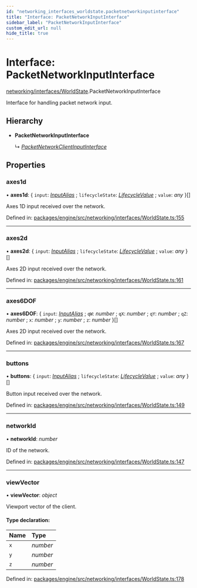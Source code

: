 ```yaml
---
id: "networking_interfaces_worldstate.packetnetworkinputinterface"
title: "Interface: PacketNetworkInputInterface"
sidebar_label: "PacketNetworkInputInterface"
custom_edit_url: null
hide_title: true
---
```


# Interface: PacketNetworkInputInterface

[networking/interfaces/WorldState](../modules/networking_interfaces_worldstate.md).PacketNetworkInputInterface

Interface for handling packet network input.

## Hierarchy

* **PacketNetworkInputInterface**

  ↳ [*PacketNetworkClientInputInterface*](networking_interfaces_worldstate.packetnetworkclientinputinterface.md)

## Properties

### axes1d

• **axes1d**: { `input`: [*InputAlias*](../modules/input_types_inputalias.md#inputalias) ; `lifecycleState`: [*LifecycleValue*](../enums/common_enums_lifecyclevalue.lifecyclevalue.md) ; `value`: *any*  }[]

Axes 1D input received over the network.

Defined in: [packages/engine/src/networking/interfaces/WorldState.ts:155](https://github.com/xr3ngine/xr3ngine/blob/716a06460/packages/engine/src/networking/interfaces/WorldState.ts#L155)

___

### axes2d

• **axes2d**: { `input`: [*InputAlias*](../modules/input_types_inputalias.md#inputalias) ; `lifecycleState`: [*LifecycleValue*](../enums/common_enums_lifecyclevalue.lifecyclevalue.md) ; `value`: *any*  }[]

Axes 2D input received over the network.

Defined in: [packages/engine/src/networking/interfaces/WorldState.ts:161](https://github.com/xr3ngine/xr3ngine/blob/716a06460/packages/engine/src/networking/interfaces/WorldState.ts#L161)

___

### axes6DOF

• **axes6DOF**: { `input`: [*InputAlias*](../modules/input_types_inputalias.md#inputalias) ; `qW`: *number* ; `qX`: *number* ; `qY`: *number* ; `qZ`: *number* ; `x`: *number* ; `y`: *number* ; `z`: *number*  }[]

Axes 2D input received over the network.

Defined in: [packages/engine/src/networking/interfaces/WorldState.ts:167](https://github.com/xr3ngine/xr3ngine/blob/716a06460/packages/engine/src/networking/interfaces/WorldState.ts#L167)

___

### buttons

• **buttons**: { `input`: [*InputAlias*](../modules/input_types_inputalias.md#inputalias) ; `lifecycleState`: [*LifecycleValue*](../enums/common_enums_lifecyclevalue.lifecyclevalue.md) ; `value`: *any*  }[]

Button input received over the network.

Defined in: [packages/engine/src/networking/interfaces/WorldState.ts:149](https://github.com/xr3ngine/xr3ngine/blob/716a06460/packages/engine/src/networking/interfaces/WorldState.ts#L149)

___

### networkId

• **networkId**: *number*

ID of the network.

Defined in: [packages/engine/src/networking/interfaces/WorldState.ts:147](https://github.com/xr3ngine/xr3ngine/blob/716a06460/packages/engine/src/networking/interfaces/WorldState.ts#L147)

___

### viewVector

• **viewVector**: *object*

Viewport vector of the client.

#### Type declaration:

Name | Type |
:------ | :------ |
`x` | *number* |
`y` | *number* |
`z` | *number* |

Defined in: [packages/engine/src/networking/interfaces/WorldState.ts:178](https://github.com/xr3ngine/xr3ngine/blob/716a06460/packages/engine/src/networking/interfaces/WorldState.ts#L178)
